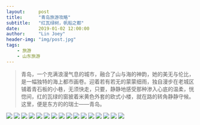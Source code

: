 ```yaml
---
layout:     post
title:      "青岛旅游攻略"
subtitle:   "红瓦绿树，帆船之都"
date:       2019-01-02 12:00:00
author:     "Lin Joey"
header-img: "img/post.jpg"
tags:
    - 旅游
    - 山东旅游
---
```

>青岛，一个充满浪漫气息的城市，融合了山与海的神韵，她的美无与伦比，是一幅独特的海上都市画卷。迎着若有若无的蒙蒙细雨，独自漫步在老城区铺着青石板的小巷，无须快走，只要，静静地感受那种渗入心底的温柔，恍惚间，红的瓦绿的窗披着米黄色外套的欧式小楼，就在路的转角静静守候。这里，便是东方的的瑞士——青岛。

![](http://ww1.sinaimg.cn/large/7c08400ely1g2t1wfsyszj22th4ni4kj.jpg)
![](http://ww1.sinaimg.cn/large/7c08400ely1g2t1wfufxqj235759mhdt.jpg)
![](http://ww1.sinaimg.cn/large/7c08400ely1g2t1wgrqqkj235759mu0x.jpg)
![](http://ww1.sinaimg.cn/large/7c08400ely1g2t1wgdn9bj235759mu0x.jpg)
![](http://ww1.sinaimg.cn/large/7c08400ely1g2t1wmvt1sj235759mu0x.jpg)
![](http://ww1.sinaimg.cn/large/7c08400ely1g2t1wo299pj235759m1ky.jpg)
![](http://ww1.sinaimg.cn/large/7c08400ely1g2t1wn4qadj235759mx6p.jpg)
![](http://ww1.sinaimg.cn/large/7c08400ely1g2t1wnigloj235759m4qq.jpg)
![](http://ww1.sinaimg.cn/large/7c08400ely1g2t1wx3un6j235759m7wi.jpg)
![](http://ww1.sinaimg.cn/large/7c08400ely1g2t1wx8cvij235759m1ky.jpg)
![](http://ww1.sinaimg.cn/large/7c08400ely1g2t1wwtsxlj235759mx6p.jpg)
![](http://ww1.sinaimg.cn/large/7c08400ely1g2t1wwpa5jj235759mu0x.jpg)
![](http://ww1.sinaimg.cn/large/7c08400ely1g2t1x59tdtj235759mkjm.jpg)
![](http://ww1.sinaimg.cn/large/7c08400ely1g2t1x47u7yj235759mx6p.jpg)
![](http://ww1.sinaimg.cn/large/7c08400ely1g2t1x3z6wjj235759m7wh.jpg)
![](http://ww1.sinaimg.cn/large/7c08400ely1g2t1x3z7zmj235759me81.jpg)